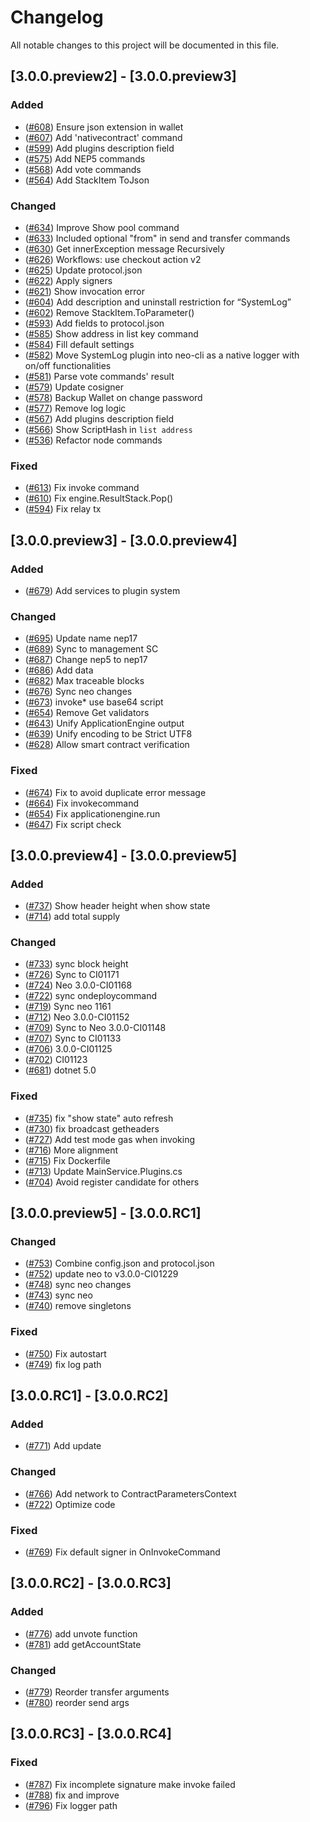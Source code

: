 # Changelog
All notable changes to this project will be documented in this file.

## [3.0.0.preview2] - [3.0.0.preview3]
### Added
- ([#608](https://github.com/neo-project/neo-node/pull/608)) Ensure json extension in wallet
- ([#607](https://github.com/neo-project/neo-node/pull/607)) Add 'nativecontract' command
- ([#599](https://github.com/neo-project/neo-node/pull/599)) Add plugins description field
- ([#575](https://github.com/neo-project/neo-node/pull/575)) Add NEP5 commands
- ([#568](https://github.com/neo-project/neo-node/pull/568)) Add vote commands
- ([#564](https://github.com/neo-project/neo-node/pull/564)) Add StackItem ToJson

### Changed
- ([#634](https://github.com/neo-project/neo-node/pull/634)) Improve Show pool command
- ([#633](https://github.com/neo-project/neo-node/pull/633)) Included optional "from" in send and transfer commands
- ([#630](https://github.com/neo-project/neo-node/pull/630)) Get innerException message Recursively
- ([#626](https://github.com/neo-project/neo-node/pull/626)) Workflows: use checkout action v2
- ([#625](https://github.com/neo-project/neo-node/pull/625)) Update protocol.json
- ([#622](https://github.com/neo-project/neo-node/pull/622)) Apply signers
- ([#621](https://github.com/neo-project/neo-node/pull/621)) Show invocation error
- ([#604](https://github.com/neo-project/neo-node/pull/604)) Add description and uninstall restriction for “SystemLog”
- ([#602](https://github.com/neo-project/neo-node/pull/602)) Remove StackItem.ToParameter()
- ([#593](https://github.com/neo-project/neo-node/pull/593)) Add fields to protocol.json
- ([#585](https://github.com/neo-project/neo-node/pull/585)) Show address in list key command
- ([#584](https://github.com/neo-project/neo-node/pull/584)) Fill default settings
- ([#582](https://github.com/neo-project/neo-node/pull/582)) Move SystemLog plugin into neo-cli as a native logger with on/off functionalities
- ([#581](https://github.com/neo-project/neo-node/pull/581)) Parse vote commands' result
- ([#579](https://github.com/neo-project/neo-node/pull/579)) Update cosigner
- ([#578](https://github.com/neo-project/neo-node/pull/578)) Backup Wallet on change password
- ([#577](https://github.com/neo-project/neo-node/pull/577)) Remove log logic
- ([#567](https://github.com/neo-project/neo-node/pull/567)) Add plugins description field
- ([#566](https://github.com/neo-project/neo-node/pull/566)) Show ScriptHash in `list address`
- ([#536](https://github.com/neo-project/neo-node/pull/536)) Refactor node commands

### Fixed
- ([#613](https://github.com/neo-project/neo-node/pull/613)) Fix invoke command
- ([#610](https://github.com/neo-project/neo-node/pull/610)) Fix engine.ResultStack.Pop()
- ([#594](https://github.com/neo-project/neo-node/pull/594)) Fix relay tx

## [3.0.0.preview3] - [3.0.0.preview4]
### Added
- ([#679](https://github.com/neo-project/neo-node/pull/679)) Add services to plugin system

### Changed
- ([#695](https://github.com/neo-project/neo-node/pull/695)) Update name nep17
- ([#689](https://github.com/neo-project/neo-node/pull/689)) Sync to management SC
- ([#687](https://github.com/neo-project/neo-node/pull/687)) Change nep5 to nep17
- ([#686](https://github.com/neo-project/neo-node/pull/686)) Add data
- ([#682](https://github.com/neo-project/neo-node/pull/682)) Max traceable blocks
- ([#676](https://github.com/neo-project/neo-node/pull/676)) Sync neo changes
- ([#673](https://github.com/neo-project/neo-node/pull/673)) invoke* use base64 script
- ([#654](https://github.com/neo-project/neo-node/pull/654)) Remove Get validators
- ([#643](https://github.com/neo-project/neo-node/pull/643)) Unify ApplicationEngine output
- ([#639](https://github.com/neo-project/neo-node/pull/639)) Unify encoding to be Strict UTF8
- ([#628](https://github.com/neo-project/neo-node/pull/628)) Allow smart contract verification

### Fixed
- ([#674](https://github.com/neo-project/neo-node/pull/674)) Fix to avoid duplicate error message
- ([#664](https://github.com/neo-project/neo-node/pull/664)) Fix invokecommand
- ([#654](https://github.com/neo-project/neo-node/pull/654)) Fix applicationengine.run
- ([#647](https://github.com/neo-project/neo-node/pull/647)) Fix script check

## [3.0.0.preview4] - [3.0.0.preview5]
### Added
- ([#737](https://github.com/neo-project/neo-node/pull/737)) Show header height when show state
- ([#714](https://github.com/neo-project/neo-node/pull/714)) add total supply

### Changed
- ([#733](https://github.com/neo-project/neo-node/pull/733)) sync block height
- ([#726](https://github.com/neo-project/neo-node/pull/726)) Sync to CI01171
- ([#724](https://github.com/neo-project/neo-node/pull/724)) Neo 3.0.0-CI01168
- ([#722](https://github.com/neo-project/neo-node/pull/722)) sync ondeploycommand
- ([#719](https://github.com/neo-project/neo-node/pull/719)) Sync neo 1161
- ([#712](https://github.com/neo-project/neo-node/pull/712)) Neo 3.0.0-CI01152
- ([#709](https://github.com/neo-project/neo-node/pull/709)) Sync to Neo 3.0.0-CI01148
- ([#707](https://github.com/neo-project/neo-node/pull/707)) Sync to CI01133
- ([#706](https://github.com/neo-project/neo-node/pull/706)) 3.0.0-CI01125
- ([#702](https://github.com/neo-project/neo-node/pull/702)) CI01123
- ([#681](https://github.com/neo-project/neo-node/pull/681)) dotnet 5.0

### Fixed
- ([#735](https://github.com/neo-project/neo-node/pull/735)) fix "show state" auto refresh
- ([#730](https://github.com/neo-project/neo-node/pull/730)) fix broadcast getheaders
- ([#727](https://github.com/neo-project/neo-node/pull/727)) Add test mode gas when invoking
- ([#716](https://github.com/neo-project/neo-node/pull/716)) More alignment
- ([#715](https://github.com/neo-project/neo-node/pull/715)) Fix Dockerfile
- ([#713](https://github.com/neo-project/neo-node/pull/713)) Update MainService.Plugins.cs
- ([#704](https://github.com/neo-project/neo-node/pull/704)) Avoid register candidate for others

## [3.0.0.preview5] - [3.0.0.RC1]

### Changed
- ([#753](https://github.com/neo-project/neo-node/pull/753)) Combine config.json and protocol.json
- ([#752](https://github.com/neo-project/neo-node/pull/752)) update neo to v3.0.0-CI01229
- ([#748](https://github.com/neo-project/neo-node/pull/748)) sync neo changes
- ([#743](https://github.com/neo-project/neo-node/pull/743)) sync neo
- ([#740](https://github.com/neo-project/neo-node/pull/740)) remove singletons

### Fixed
- ([#750](https://github.com/neo-project/neo-node/pull/750)) Fix autostart
- ([#749](https://github.com/neo-project/neo-node/pull/749)) fix log path

## [3.0.0.RC1] - [3.0.0.RC2]

### Added
- ([#771](https://github.com/neo-project/neo-node/pull/771/)) Add update

### Changed
- ([#766](https://github.com/neo-project/neo-node/pull/766)) Add network to ContractParametersContext
- ([#722](https://github.com/neo-project/neo-node/pull/772)) Optimize code

### Fixed
- ([#769](https://github.com/neo-project/neo-node/pull/769/)) Fix default signer in OnInvokeCommand

## [3.0.0.RC2] - [3.0.0.RC3]

### Added
- ([#776](https://github.com/neo-project/neo-node/pull/776)) add unvote function
- ([#781](https://github.com/neo-project/neo-node/pull/781)) add getAccountState

### Changed
- ([#779](https://github.com/neo-project/neo-node/pull/779)) Reorder transfer arguments
- ([#780](https://github.com/neo-project/neo-node/pull/780)) reorder send args

## [3.0.0.RC3] - [3.0.0.RC4]

### Fixed
- ([#787](https://github.com/neo-project/neo-node/pull/787/)) Fix incomplete signature make invoke failed
- ([#788](https://github.com/neo-project/neo-node/pull/788/)) fix and improve
- ([#796](https://github.com/neo-project/neo-node/pull/796/)) Fix logger path
